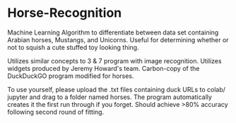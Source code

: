 # Horse-Recognition

Machine Learning Algorithm to differentiate between data set containing Arabian horses, Mustangs, and Unicorns. Useful for determining whether or not to squish a cute stuffed toy looking thing.

Utilizes similar concepts to 3 & 7 program with image recognition. Utilizes widgets produced by Jeremy Howard's team. Carbon-copy of the DuckDuckGO program modified for horses.

To use yourself, please upload the .txt files containing duck URLs to colab/ jupyter and drag to a folder named horses. The program automatically creates it the first run through if you forget. Should achieve >80% accuracy following second round of fitting.
